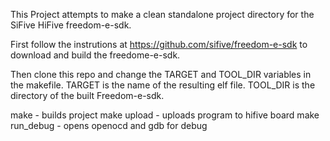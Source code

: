 This Project attempts to make a clean standalone project directory for the SiFive HiFive freedom-e-sdk.

First follow the instrutions at https://github.com/sifive/freedom-e-sdk to download and build the freedome-e-sdk.

Then clone this repo and change the TARGET and TOOL_DIR variables in the makefile. TARGET is the name of the resulting elf file. TOOL_DIR is the directory of the built Freedom-e-sdk.

make - builds project
make upload - uploads program to hifive board
make run_debug - opens openocd and gdb for debug
